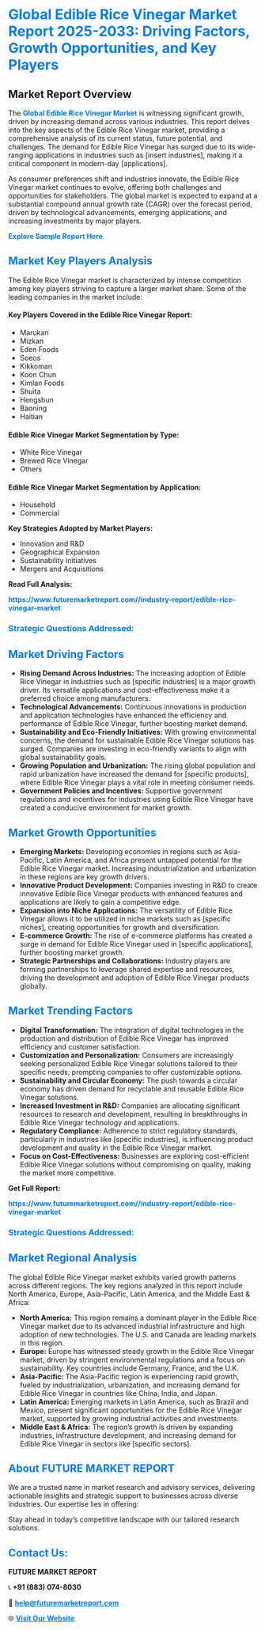 <h1 style="color: #007BFF;">Global Edible Rice Vinegar Market Report 2025-2033: Driving Factors, Growth Opportunities, and Key Players</h1>

<section id="overview">
<h2>Market Report Overview</h2>
<p>The <a href="https://www.futuremarketreport.com//industry-report/edible-rice-vinegar-market" style="color: #007BFF; text-decoration: none;"><strong>Global Edible Rice Vinegar Market</strong></a> is witnessing significant growth, driven by increasing demand across various industries. This report delves into the key aspects of the Edible Rice Vinegar market, providing a comprehensive analysis of its current status, future potential, and challenges. The demand for Edible Rice Vinegar has surged due to its wide-ranging applications in industries such as [insert industries], making it a critical component in modern-day [applications].</p>
<p>As consumer preferences shift and industries innovate, the Edible Rice Vinegar market continues to evolve, offering both challenges and opportunities for stakeholders. The global market is expected to expand at a substantial compound annual growth rate (CAGR) over the forecast period, driven by technological advancements, emerging applications, and increasing investments by major players.</p>
</section>

<section id="overview">
<p><a href="https://www.futuremarketreport.com//request-sample/reportId=53414" style="color: #007BFF; text-decoration: none;"><strong>Explore Sample Report Here</strong></a></p>
</section>

<section id="key-players">
<h2 style="color: #007BFF;">Market Key Players Analysis</h2>
<p>The Edible Rice Vinegar market is characterized by intense competition among key players striving to capture a larger market share. Some of the leading companies in the market include:</p>
<h4>Key Players Covered in the Edible Rice Vinegar Report:</h4>
<ul><li>Marukan</li><li>Mizkan</li><li>Eden Foods</li><li>Soeos</li><li>Kikkoman</li><li>Koon Chun</li><li>Kimlan Foods</li><li>Shuita</li><li>Hengshun</li><li>Baoning</li><li>Haitian</li></ul>
<h4>Edible Rice Vinegar Market Segmentation by Type:</h4>
<ul><li>White Rice Vinegar</li><li>Brewed Rice Vinegar</li><li>Others</li></ul>

<h4>Edible Rice Vinegar Market Segmentation by Application:</h4>
<ul><li>Household</li><li>Commercial</li></ul>
<p><strong>Key Strategies Adopted by Market Players:</strong></p>
<ul>
<li>Innovation and R&D</li>
<li>Geographical Expansion</li>
<li>Sustainability Initiatives</li>
<li>Mergers and Acquisitions</li>
</ul>
</section>

<section>
<p><strong>Read Full Analysis: </strong></p><a href="https://www.futuremarketreport.com//industry-report/edible-rice-vinegar-market" style="color: #007BFF; text-decoration: none;"><strong>https://www.futuremarketreport.com//industry-report/edible-rice-vinegar-market</strong></a>
<h3 style="color: #007BFF;">Strategic Questions Addressed:</h3>
</section>

<section id="driving-factors">
<h2 style="color: #007BFF;">Market Driving Factors</h2>
<ul>
<li><strong>Rising Demand Across Industries:</strong> The increasing adoption of Edible Rice Vinegar in industries such as [specific industries] is a major growth driver. Its versatile applications and cost-effectiveness make it a preferred choice among manufacturers.</li>
<li><strong>Technological Advancements:</strong> Continuous innovations in production and application technologies have enhanced the efficiency and performance of Edible Rice Vinegar, further boosting market demand.</li>
<li><strong>Sustainability and Eco-Friendly Initiatives:</strong> With growing environmental concerns, the demand for sustainable Edible Rice Vinegar solutions has surged. Companies are investing in eco-friendly variants to align with global sustainability goals.</li>
<li><strong>Growing Population and Urbanization:</strong> The rising global population and rapid urbanization have increased the demand for [specific products], where Edible Rice Vinegar plays a vital role in meeting consumer needs.</li>
<li><strong>Government Policies and Incentives:</strong> Supportive government regulations and incentives for industries using Edible Rice Vinegar have created a conducive environment for market growth.</li>
</ul>
</section>

<section id="growth-opportunities">
<h2 style="color: #007BFF;">Market Growth Opportunities</h2>
<ul>
<li><strong>Emerging Markets:</strong> Developing economies in regions such as Asia-Pacific, Latin America, and Africa present untapped potential for the Edible Rice Vinegar market. Increasing industrialization and urbanization in these regions are key growth drivers.</li>
<li><strong>Innovative Product Development:</strong> Companies investing in R&D to create innovative Edible Rice Vinegar products with enhanced features and applications are likely to gain a competitive edge.</li>
<li><strong>Expansion into Niche Applications:</strong> The versatility of Edible Rice Vinegar allows it to be utilized in niche markets such as [specific niches], creating opportunities for growth and diversification.</li>
<li><strong>E-commerce Growth:</strong> The rise of e-commerce platforms has created a surge in demand for Edible Rice Vinegar used in [specific applications], further boosting market growth.</li>
<li><strong>Strategic Partnerships and Collaborations:</strong> Industry players are forming partnerships to leverage shared expertise and resources, driving the development and adoption of Edible Rice Vinegar products globally.</li>
</ul>
</section>

<section id="trending-factors">
<h2 style="color: #007BFF;">Market Trending Factors</h2>
<ul>
<li><strong>Digital Transformation:</strong> The integration of digital technologies in the production and distribution of Edible Rice Vinegar has improved efficiency and customer satisfaction.</li>
<li><strong>Customization and Personalization:</strong> Consumers are increasingly seeking personalized Edible Rice Vinegar solutions tailored to their specific needs, prompting companies to offer customizable options.</li>
<li><strong>Sustainability and Circular Economy:</strong> The push towards a circular economy has driven demand for recyclable and reusable Edible Rice Vinegar solutions.</li>
<li><strong>Increased Investment in R&D:</strong> Companies are allocating significant resources to research and development, resulting in breakthroughs in Edible Rice Vinegar technology and applications.</li>
<li><strong>Regulatory Compliance:</strong> Adherence to strict regulatory standards, particularly in industries like [specific industries], is influencing product development and quality in the Edible Rice Vinegar market.</li>
<li><strong>Focus on Cost-Effectiveness:</strong> Businesses are exploring cost-efficient Edible Rice Vinegar solutions without compromising on quality, making the market more competitive.</li>
</ul>
</section>

<section>
<p><strong>Get Full Report: </strong></p><a href="https://www.futuremarketreport.com//industry-report/edible-rice-vinegar-market" style="color: #007BFF; text-decoration: none;"><strong>https://www.futuremarketreport.com//industry-report/edible-rice-vinegar-market</strong></a>
<h3 style="color: #007BFF;">Strategic Questions Addressed:</h3>
</section>


<section id="regional-analysis">
<h2 style="color: #007BFF;">Market Regional Analysis</h2>
<p>The global Edible Rice Vinegar market exhibits varied growth patterns across different regions. The key regions analyzed in this report include North America, Europe, Asia-Pacific, Latin America, and the Middle East & Africa:</p>
<ul>
<li><strong>North America:</strong> This region remains a dominant player in the Edible Rice Vinegar market due to its advanced industrial infrastructure and high adoption of new technologies. The U.S. and Canada are leading markets in this region.</li>
<li><strong>Europe:</strong> Europe has witnessed steady growth in the Edible Rice Vinegar market, driven by stringent environmental regulations and a focus on sustainability. Key countries include Germany, France, and the U.K.</li>
<li><strong>Asia-Pacific:</strong> The Asia-Pacific region is experiencing rapid growth, fueled by industrialization, urbanization, and increasing demand for Edible Rice Vinegar in countries like China, India, and Japan.</li>
<li><strong>Latin America:</strong> Emerging markets in Latin America, such as Brazil and Mexico, present significant opportunities for the Edible Rice Vinegar market, supported by growing industrial activities and investments.</li>
<li><strong>Middle East & Africa:</strong> The region’s growth is driven by expanding industries, infrastructure development, and increasing demand for Edible Rice Vinegar in sectors like [specific sectors].</li>
</ul>
</section>

<footer>
<h2 style="color: #007BFF;">About FUTURE MARKET REPORT</h2>
<p>We are a trusted name in market research and advisory services, delivering actionable insights and strategic support to businesses across diverse industries. Our expertise lies in offering:</p>

<p>Stay ahead in today’s competitive landscape with our tailored research solutions.</p>

<h2 style="color: #007BFF;">Contact Us:</h2>
<p><strong>FUTURE MARKET REPORT</strong></p>
<p>📞 <strong>+91 (883) 074-8030</strong></p>
<p>📧 <strong><a href="mailto:help@futuremarketreport.com" style="color: #007BFF;">help@futuremarketreport.com</a></strong></p>
<p>🌐 <strong><a href="https://www.futuremarketreport.com/" style="color: #007BFF;">Visit Our Website</a></strong></p>
</footer>